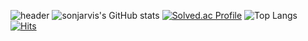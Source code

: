 ![header](https://capsule-render.vercel.app/api?type=waving&color=gradient&height=300&section=header&text=Good%20to%20see%20you%20%F0%9F%A4%97)
![sonjarvis's GitHub stats](https://github-readme-stats.vercel.app/api?username=K-Junyyy&show_icons=true&theme=cobalt)
[![Solved.ac Profile](http://mazassumnida.wtf/api/generate_badge?boj=xhens)](https://solved.ac/xhens)
![Top Langs](https://github-readme-stats.vercel.app/api/top-langs/?username=sonjarvis&layout=compact&theme=cobalt)
[![Hits](https://hits.seeyoufarm.com/api/count/incr/badge.svg?url=https%3A%2F%2Fgithub.com%2Fsonjarvis&count_bg=%2379C83D&title_bg=%23555555&icon=&icon_color=%23E7E7E7&title=hits&edge_flat=false)](https://hits.seeyoufarm.com)

<!---
sonjarvis/sonjarvis is a ✨ special ✨ repository because its `README.md` (this file) appears on your GitHub profile.
You can click the Preview link to take a look at your changes.
--->
